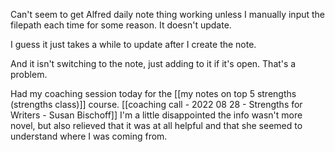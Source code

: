 Can't seem to get Alfred daily note thing working unless I manually input the filepath each time for some reason. It doesn't update. 

I guess it just takes a while to update after I create the note. 

And it isn't switching to the note, just adding to it if it's open. That's a problem. 

Had my coaching session today for the [[my notes on top 5 strengths (strengths class)]] course. [[coaching call - 2022 08 28 - Strengths for Writers - Susan Bischoff]]  I'm a little disappointed the info wasn't more novel, but also relieved that it was at all helpful and that she seemed to understand where I was coming from. 

